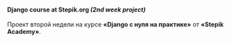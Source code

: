 <h4>Django course at Stepik.org <i>(2nd week project)</i></h4>
<p>Проект второй недели на курсе <b>«Django с нуля на практике»</b> от <b>«Stepik Academy»</b>.</p>

